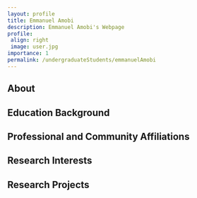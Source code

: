 ```yaml
---
layout: profile
title: Emmanuel Amobi
description: Emmanuel Amobi's Webpage
profile:
 align: right
 image: user.jpg
importance: 1
permalink: /undergraduateStudents/emmanuelAmobi
---
```


## About

## Education Background

## Professional and Community Affiliations

## Research Interests

## Research Projects
